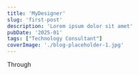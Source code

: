```yaml
---
title: 'MyDesigner'
slug: 'first-post'
description: 'Lorem ipsum dolor sit amet'
pubDate: '2025-01'
tags: ["Technology Consultant"]
coverImage: './blog-placeholder-1.jpg'
---
```


Through